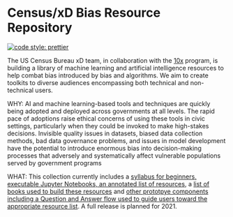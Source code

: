 # Census/xD Bias Resource Repository

 [![code style: prettier](https://img.shields.io/badge/code_style-prettier-ff69b4?style=for-the-badge)](https://github.com/prettier/prettier)



The US Census Bureau xD team, in collaboration with the [10x](https://10x.gsa.gov) program, is building a library of machine learning and artificial intelligence resources to help combat bias introduced by bias and algorithms. We aim to create toolkits to diverse audiences encompassing both technical and non-technical users.

WHY: AI and machine learning-based tools and techniques are quickly being adopted and deployed across governments at all levels. The rapid pace of adoptions raise ethical concerns of using these tools in civic settings, particularly when they could be invoked to make high-stakes decisions. Invisible quality issues in datasets, biased data collection methods, bad data governance problems, and issues in model development have the potential to introduce enormous bias into decision-making processes that adversely and systematically affect vulnerable populations served by government programs

WHAT: This collection currently includes a [syllabus for beginners, executable Jupyter Notebooks, an annotated list of resources](https://github.com/MLBiasgov/MLBias_papers), a [list of books used to build these resources](https://github.com/MLBiasgov/MLBias/blob/main/textbook%20reading%20list) and [other prototpye components including a Question and Answer flow used to guide users toward the appropriate resource list](https://github.com/MLBiasgov/MLBias/blob/main/MVP-Combating%20Bias%20in%20Government%20Data%20and%20Algorithms.pdf). A full release is planned for 2021.


